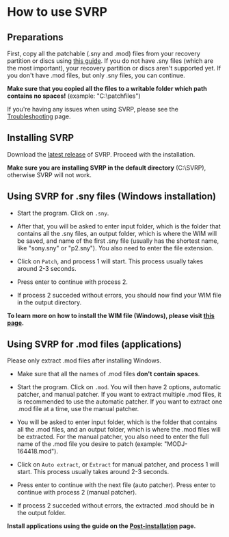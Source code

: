 # How to use SVRP

## Preparations
First, copy all the patchable (.sny and .mod) files from your recovery partition or discs using [this guide](https://github.com/Vir0z4/svrp/wiki/How-to-find-.sny-and-.mod-files). 
If you do not have .sny files (which are the most important), your recovery partition or discs aren't supported yet. If you don't have .mod files, but only .sny files, you can continue.

**Make sure that you copied all the files to a writable folder which path contains no spaces!** (example: "C:\patchfiles")

If you're having any issues when using SVRP, please see the [Troubleshooting](Troubleshooting.md) page.

## Installing SVRP

Download the [latest release](https://github.com/Vir0z4/svrp/releases/latest) of SVRP. Proceed with the installation.

**Make sure you are installing SVRP in the default directory** (C:\SVRP), otherwise SVRP will not work.

## Using SVRP for .sny files (Windows installation)

* Start the program. Click on `.sny`.

* After that, you will be asked to enter input folder, which is the folder that contains all the .sny files, an output folder, which is where the WIM will be saved, and name of the first .sny file (usually has the shortest name, like "sony.sny" or "p2.sny"). You also need to enter the file extension.

* Click on `Patch`, and process 1 will start. This process usually takes around 2-3 seconds.

* Press enter to continue with process 2.

* If process 2 succeded without errors, you should now find your WIM file in the output directory.

**To learn more on how to install the WIM file (Windows), please visit [this page](How-to-install-WIM-files.md).**

## Using SVRP for .mod files (applications)

Please only extract .mod files after installing Windows.

* Make sure that all the names of .mod files **don't contain spaces**.

* Start the program. Click on `.mod`. You will then have 2 options, automatic patcher, and manual patcher. If you want to extract multiple .mod files, it is recommended to use the automatic patcher. If you want to extract one .mod file at a time, use the manual patcher.

* You will be asked to enter input folder, which is the folder that contains all the .mod files, and an output folder, which is where the .mod files will be extracted. For the manual patcher, you also need to enter the full name of the .mod file you desire to patch (example: "MODJ-164418.mod").

* Click on `Auto extract`, or `Extract` for manual patcher, and process 1 will start. This process usually takes around 2-3 seconds.

* Press enter to continue with the next file (auto patcher). Press enter to continue with process 2 (manual patcher).

* If process 2 succeded without errors, the extracted .mod should be in the output folder.

**Install applications using the guide on the [Post-installation](Post-installation.md) page.**
